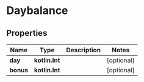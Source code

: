 
# Daybalance

## Properties
Name | Type | Description | Notes
------------ | ------------- | ------------- | -------------
**day** | **kotlin.Int** |  |  [optional]
**bonus** | **kotlin.Int** |  |  [optional]



